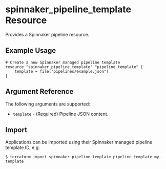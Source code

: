 # spinnaker_pipeline_template Resource

Provides a Spinnaker pipeline resource.

## Example Usage

```hcl
# Create a new Spinnaker managed pipeline template
resource "spinnaker_pipeline_template" "pipeline_template" {
    template = file("pipelines/example.json")
}
```

## Argument Reference

The following arguments are supported:

* `template` - (Required) Pipeline JSON content.

## Import

Applications can be imported using their Spinnaker managed pipeline template ID, e.g.

```
$ terraform import spinnaker_pipeline_template.pipeline_template my-template
```

